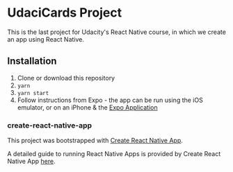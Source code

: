 # UdaciCards Project

This is the last project for Udacity's React Native course, in which we create an app using React Native.

## Installation

1. Clone or download this repository
2. `yarn`
3. `yarn start`
4. Follow instructions from Expo - the app can be run using the iOS emulator, or on an iPhone & the [Expo Application](https://expo.io)

### create-react-native-app

This project was bootstrapped with [Create React Native App](https://github.com/react-community/create-react-native-app).

A detailed guide to running React Native Apps is provided by Create React Native App [here](https://github.com/react-community/create-react-native-app/blob/master/react-native-scripts/template/README.md).
